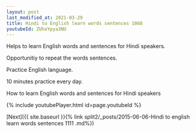 ```yaml
---
layout: post
last_modified_at: 2021-03-29
title: Hindi to English learn words sentences 1068 
youtubeId: ZUhoYpya3NU
---
```

 
 
Helps to learn English words and sentences for Hindi speakers.

Opportunitiy to repeat the words sentences. 

Practice English language. 
 
10 minutes practice every day. 
 
How to learn English words and sentences for Hindi speakers 
 
{% include youtubePlayer.html id=page.youtubeId %}
 
 
[Next]({{ site.baseurl }}{% link  split2/_posts/2015-06-06-Hindi to english learn words sentences 1111 .md%})
 
